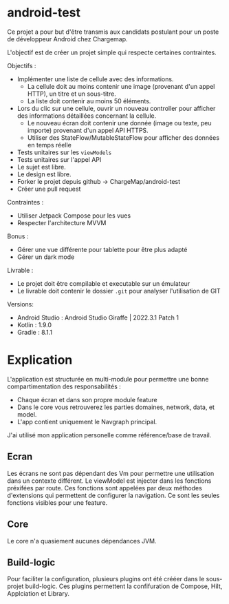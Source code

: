 # android-test

Ce projet a pour but d'être transmis aux candidats postulant pour un poste de développeur Android chez Chargemap.

L'objectif est de créer un projet simple qui respecte certaines contraintes.

Objectifs :
- Implémenter une liste de cellule avec des informations.
	- La cellule doit au moins contenir une image (provenant d'un appel HTTP), un titre et un sous-titre.
	- La liste doit contenir au moins 50 éléments.
- Lors du clic sur une cellule, ouvrir un nouveau controller pour afficher des informations détaillées concernant la cellule.
	- Le nouveau écran doit contenir une donnée (image ou texte, peu importe) provenant d'un appel API HTTPS.
	- Utiliser des StateFlow/MutableStateFlow pour afficher des données en temps réelle
- Tests unitaires sur les `viewModels`
- Tests unitaires sur l'appel API
- Le sujet est libre.
- Le design est libre.
- Forker le projet depuis github -> ChargeMap/android-test
- Créer une pull request

Contraintes :
- Utiliser Jetpack Compose pour les vues
- Respecter l'architecture MVVM

Bonus :
- Gérer une vue différente pour tablette pour être plus adapté
- Gérer un dark mode

Livrable :
- Le projet doit être compilable et executable sur un émulateur
- Le livrable doit contenir le dossier `.git` pour analyser l'utilisation de GIT

Versions:
- Android Studio : Android Studio Giraffe | 2022.3.1 Patch 1
- Kotlin : 1.9.0
- Gradle : 8.1.1



# Explication 

L'application est structurée en multi-module pour permettre une bonne compartimentation des responsabilités : 
 * Chaque écran et dans son propre module feature
 * Dans le core vous retrouverez les parties domaines, network, data, et model.
 * L'app contient uniquement le Navgraph principal.

J'ai utilisé mon application personelle comme référence/base de travail. 

## Ecran
Les écrans ne sont pas dépendant des Vm pour permettre une utilisation dans un contexte différent. 
Le viewModel est injecter dans les fonctions préxifées par route. Ces fonctions sont appelées par deux méthodes d'extensions qui permettent de configurer la navigation.
Ce sont les seules fonctions visibles pour une feature.

## Core 
Le core n'a quasiement aucunes dépendances JVM. 

## Build-logic
Pour faciliter la configuration, plusieurs plugins ont été crééer dans le sous-projet build-logic. Ces plugins permettent la confifuration de Compose, Hilt, Applciation et Library.


